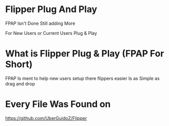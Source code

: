 # Flipper Plug And Play

FPAP Isn't Done Still adding More

For New Users or Current Users Plug & Play

# What is Flipper Plug & Play (FPAP For Short)

FPAP Is ment to help new users setup there flippers easier 
Is as Simple as drag and drop

# Every File Was Found on 
https://github.com/UberGuidoZ/Flipper

